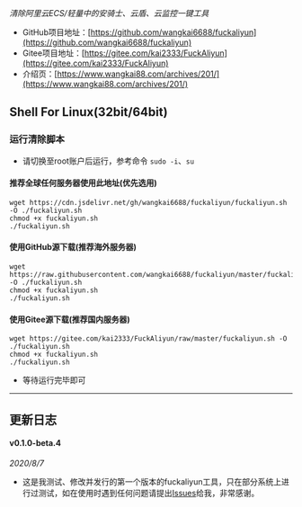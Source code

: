 *清除阿里云ECS/轻量中的安骑士、云盾、云监控一键工具*

* GitHub项目地址：[https://github.com/wangkai6688/fuckaliyun](https://github.com/wangkai6688/fuckaliyun)
* Gitee项目地址：[https://gitee.com/kai2333/FuckAliyun](https://gitee.com/kai2333/FuckAliyun)
* 介绍页：[https://www.wangkai88.com/archives/201/](https://www.wangkai88.com/archives/201/)

## Shell For Linux(32bit/64bit)

### 运行清除脚本

* 请切换至root账户后运行，参考命令 `sudo -i`、`su`

#### 推荐全球任何服务器使用此地址(优先选用)

```
wget https://cdn.jsdelivr.net/gh/wangkai6688/fuckaliyun/fuckaliyun.sh -O ./fuckaliyun.sh
chmod +x fuckaliyun.sh
./fuckaliyun.sh
```

#### 使用GitHub源下载(推荐海外服务器)

```
wget https://raw.githubusercontent.com/wangkai6688/fuckaliyun/master/fuckaliyun.sh -O ./fuckaliyun.sh
chmod +x fuckaliyun.sh
./fuckaliyun.sh
```

#### 使用Gitee源下载(推荐国内服务器)

```
wget https://gitee.com/kai2333/FuckAliyun/raw/master/fuckaliyun.sh -O ./fuckaliyun.sh
chmod +x fuckaliyun.sh
./fuckaliyun.sh
```

* 等待运行完毕即可

---
## 更新日志

#### v0.1.0-beta.4
*2020/8/7*
* 这是我测试、修改并发行的第一个版本的fuckaliyun工具，只在部分系统上进行过测试，如在使用时遇到任何问题请提出[Issues](https://github.com/wangkai6688/fuckaliyun/issues)给我，非常感谢。